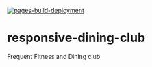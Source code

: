[![pages-build-deployment](https://github.com/SOliv1/responsive-dining-club/actions/workflows/pages/pages-build-deployment/badge.svg)](https://github.com/SOliv1/responsive-dining-club/actions/workflows/pages/pages-build-deployment)
# responsive-dining-club
Frequent Fitness and Dining club
